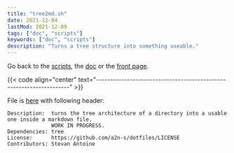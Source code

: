 ```yaml
---
title: "tree2md.sh"
date: 2021-12-04
lastMod: 2021-12-09 
tags: ["doc", "scripts"]
keywords: ["doc", "scripts"]
description: "Turns a tree structure into something useable."
---
```

Go back to the [scripts](/public/doc/config/scripts), the [doc](/public/doc/config) or the [front page](/public).  

{{< code align="center" text="--------------------------------------------------------------------" >}}

File is [here](https://github.com/a2n-s/dotfiles/blob/main/scripts/tree2md.sh) with following header:
```
Description:  turns the tree architecture of a directory into a usable one inside a markdown file.
              WORK IN PROGRESS.
Dependencies: tree
License:      https://github.com/a2n-s/dotfiles/LICENSE 
Contributors: Stevan Antoine
```
